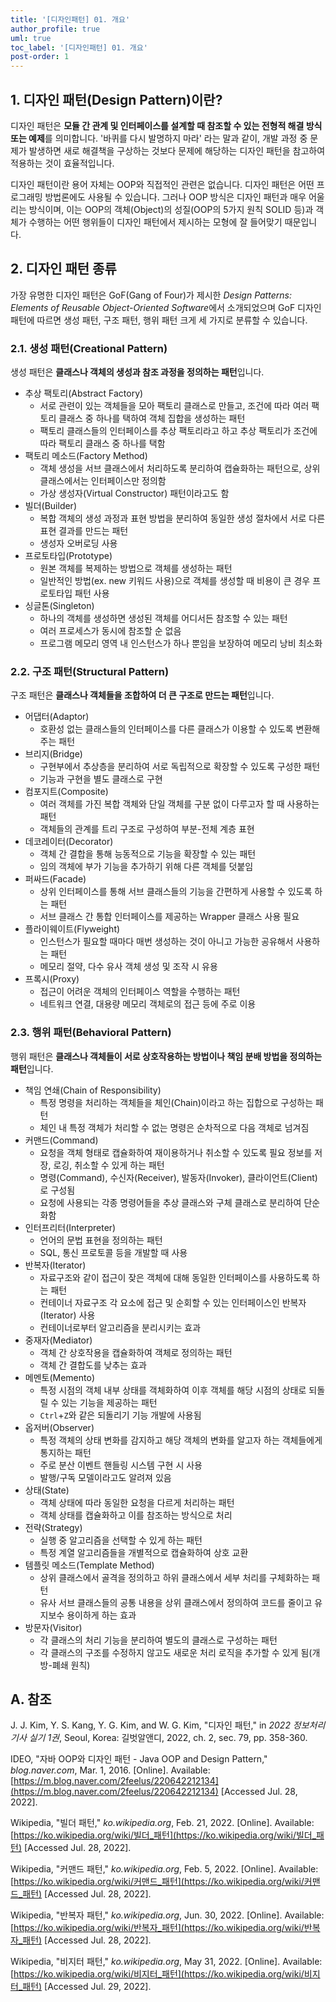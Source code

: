 ```yaml
---
title: '[디자인패턴] 01. 개요'
author_profile: true
uml: true
toc_label: '[디자인패턴] 01. 개요'
post-order: 1
---
```


## 1. 디자인 패턴(Design Pattern)이란?
디자인 패턴은 **모듈 간 관계 및 인터페이스를 설계할 때 참조할 수 있는 전형적 해결 방식 또는 예제**를 의미합니다.
'바퀴를 다시 발명하지 마라' 라는 말과 같이, 개발 과정 중 문제가 발생하면 새로 해결책을 구상하는 것보다 문제에 해당하는 디자인 패턴을 참고하여 적용하는 것이 효율적입니다.

디자인 패턴이란 용어 자체는 OOP와 직접적인 관련은 없습니다. 디자인 패턴은 어떤 프로그래밍 방법론에도 사용될 수 있습니다. 그러나 OOP 방식은 디자인 패턴과 매우 어울리는 방식이며, 이는 OOP의 객체(Object)의 성질(OOP의 5가지 원칙 SOLID 등)과 객체가 수행하는 어떤 행위들이 디자인 패턴에서 제시하는 모형에 잘 들어맞기 때문입니다.

## 2. 디자인 패턴 종류
가장 유명한 디자인 패턴은 GoF(Gang of Four)가 제시한 *Design Patterns: Elements of Reusable Object-Oriented Software*에서 소개되었으며 GoF 디자인 패턴에 따르면 생성 패턴, 구조 패턴, 행위 패턴 크게 세 가지로 분류할 수 있습니다.

### 2.1. 생성 패턴(Creational Pattern)
생성 패턴은 **클래스나 객체의 생성과 참조 과정을 정의하는 패턴**입니다.

- 추상 팩토리(Abstract Factory)
    - 서로 관련이 있는 객체들을 모아 팩토리 클래스로 만들고, 조건에 따라 여러 팩토리 클래스 중 하나를 택하여 객체 집합을 생성하는 패턴
    - 팩토리 클래스들의 인터페이스를 추상 팩토리라고 하고 추상 팩토리가 조건에 따라 팩토리 클래스 중 하나를 택함
- 팩토리 메소드(Factory Method)
    - 객체 생성을 서브 클래스에서 처리하도록 분리하여 캡슐화하는 패턴으로, 상위 클래스에서는 인터페이스만 정의함
    - 가상 생성자(Virtual Constructor) 패턴이라고도 함
- 빌더(Builder)
    - 복합 객체의 생성 과정과 표현 방법을 분리하여 동일한 생성 절차에서 서로 다른 표현 결과를 만드는 패턴
    - 생성자 오버로딩 사용
- 프로토타입(Prototype)
    - 원본 객체를 복제하는 방법으로 객체를 생성하는 패턴
    - 일반적인 방법(ex. new 키워드 사용)으로 객체를 생성할 때 비용이 큰 경우 프로토타입 패턴 사용
- 싱글톤(Singleton)
    - 하나의 객체를 생성하면 생성된 객체를 어디서든 참조할 수 있는 패턴
    - 여러 프로세스가 동시에 참조할 순 없음
    - 프로그램 메모리 영역 내 인스턴스가 하나 뿐임을 보장하여 메모리 낭비 최소화

### 2.2. 구조 패턴(Structural Pattern)
구조 패턴은 **클래스나 객체들을 조합하여 더 큰 구조로 만드는 패턴**입니다.

- 어댑터(Adaptor)
    - 호환성 없는 클래스들의 인터페이스를 다른 클래스가 이용할 수 있도록 변환해주는 패턴
- 브리지(Bridge)
    - 구현부에서 추상층을 분리하여 서로 독립적으로 확장할 수 있도록 구성한 패턴
    - 기능과 구현을 별도 클래스로 구현
- 컴포지트(Composite)
    - 여러 객체를 가진 복합 객체와 단일 객체를 구분 없이 다루고자 할 때 사용하는 패턴
    - 객체들의 관계를 트리 구조로 구성하여 부분-전체 계층 표현
- 데코레이터(Decorator)
    - 객체 간 결합을 통해 능동적으로 기능을 확장할 수 있는 패턴
    - 임의 객체에 부가 기능을 추가하기 위해 다른 객체를 덧붙임
- 퍼싸드(Facade)
    - 상위 인터페이스를 통해 서브 클래스들의 기능을 간편하게 사용할 수 있도록 하는 패턴
    - 서브 클래스 간 통합 인터페이스를 제공하는 Wrapper 클래스 사용 필요
- 플라이웨이트(Flyweight)
    - 인스턴스가 필요할 때마다 매번 생성하는 것이 아니고 가능한 공유해서 사용하는 패턴
    - 메모리 절약, 다수 유사 객체 생성 및 조작 시 유용
- 프록시(Proxy)
    - 접근이 어려운 객체의 인터페이스 역할을 수행하는 패턴
    - 네트워크 연결, 대용량 메모리 객체로의 접근 등에 주로 이용

### 2.3. 행위 패턴(Behavioral Pattern)
행위 패턴은 **클래스나 객체들이 서로 상호작용하는 방법이나 책임 분배 방법을 정의하는 패턴**입니다.

- 책임 연쇄(Chain of Responsibility)
    - 특정 명령을 처리하는 객체들을 체인(Chain)이라고 하는 집합으로 구성하는 패턴
    - 체인 내 특정 객체가 처리할 수 없는 명령은 순차적으로 다음 객체로 넘겨짐
- 커맨드(Command)
    - 요청을 객체 형태로 캡슐화하여 재이용하거나 취소할 수 있도록 필요 정보를 저장, 로깅, 취소할 수 있게 하는 패턴
    - 명령(Command), 수신자(Receiver), 발동자(Invoker), 클라이언트(Client)로 구성됨
    - 요청에 사용되는 각종 명령어들을 추상 클래스와 구체 클래스로 분리하여 단순화함
- 인터프리터(Interpreter)
    - 언어의 문법 표현을 정의하는 패턴
    - SQL, 통신 프로토콜 등을 개발할 때 사용
- 반복자(Iterator)
    - 자료구조와 같이 접근이 잦은 객체에 대해 동일한 인터페이스를 사용하도록 하는 패턴
    - 컨테이너 자료구조 각 요소에 접근 및 순회할 수 있는 인터페이스인 반복자(Iterator) 사용
    - 컨테이너로부터 알고리즘을 분리시키는 효과
- 중재자(Mediator)
    - 객체 간 상호작용을 캡슐화하여 객체로 정의하는 패턴
    - 객체 간 결합도를 낮추는 효과
- 메멘토(Memento)
    - 특정 시점의 객체 내부 상태를 객체화하여 이후 객체를 해당 시점의 상태로 되돌릴 수 있는 기능을 제공하는 패턴
    - `Ctrl`+`Z`와 같은 되돌리기 기능 개발에 사용됨
- 옵저버(Observer)
    - 특정 객체의 상태 변화를 감지하고 해당 객체의 변화를 알고자 하는 객체들에게 통지하는 패턴
    - 주로 분산 이벤트 핸들링 시스템 구현 시 사용
    - 발행/구독 모델이라고도 알려져 있음
- 상태(State)
    - 객체 상태에 따라 동일한 요청을 다르게 처리하는 패턴
    - 객체 상태를 캡슐화하고 이를 참조하는 방식으로 처리
- 전략(Strategy)
    - 실행 중 알고리즘을 선택할 수 있게 하는 패턴
    - 특정 계열 알고리즘들을 개별적으로 캡슐화하여 상호 교환
- 템플릿 메소드(Template Method)
    - 상위 클래스에서 골격을 정의하고 하위 클래스에서 세부 처리를 구체화하는 패턴
    - 유사 서브 클래스들의 공통 내용을 상위 클래스에서 정의하여 코드를 줄이고 유지보수 용이하게 하는 효과
- 방문자(Visitor)
    - 각 클래스의 처리 기능을 분리하여 별도의 클래스로 구성하는 패턴
    - 각 클래스의 구조를 수정하지 않고도 새로운 처리 로직을 추가할 수 있게 됨(개방-폐쇄 원칙)

## A. 참조
J. J. Kim, Y. S. Kang, Y. G. Kim, and W. G. Kim, "디자인 패턴," in *2022 정보처리기사 실기 1권*, Seoul, Korea: 길벗알앤디, 2022, ch. 2, sec. 79, pp. 358-360.

IDEO, "자바 OOP와 디자인 패턴 - Java OOP and Design Pattern," *blog.naver.com*, Mar. 1, 2016. [Online]. Available: [https://m.blog.naver.com/2feelus/220642212134](https://m.blog.naver.com/2feelus/220642212134) [Accessed Jul. 28, 2022].

Wikipedia, "빌더 패턴," *ko.wikipedia.org*, Feb. 21, 2022. [Online]. Available: [https://ko.wikipedia.org/wiki/빌더_패턴](https://ko.wikipedia.org/wiki/빌더_패턴) [Accessed Jul. 28, 2022].

Wikipedia, "커맨드 패턴," *ko.wikipedia.org*, Feb. 5, 2022. [Online]. Available: [https://ko.wikipedia.org/wiki/커맨드_패턴](https://ko.wikipedia.org/wiki/커맨드_패턴) [Accessed Jul. 28, 2022].

Wikipedia, "반복자 패턴," *ko.wikipedia.org*, Jun. 30, 2022. [Online]. Available: [https://ko.wikipedia.org/wiki/반복자_패턴](https://ko.wikipedia.org/wiki/반복자_패턴) [Accessed Jul. 28, 2022].

Wikipedia, "비지터 패턴," *ko.wikipedia.org*, May 31, 2022. [Online]. Available: [https://ko.wikipedia.org/wiki/비지터_패턴](https://ko.wikipedia.org/wiki/비지터_패턴) [Accessed Jul. 29, 2022].
